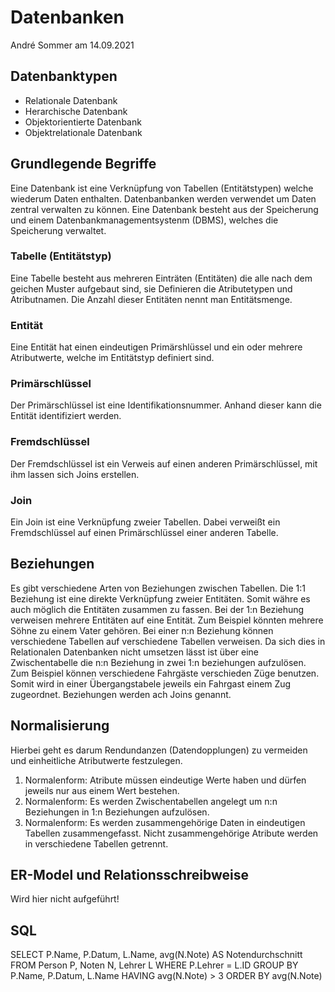 # Datenbanken
André Sommer am 14.09.2021

## Datenbanktypen

- Relationale Datenbank
- Herarchische Datenbank
- Objektorientierte Datenbank
- Objektrelationale Datenbank

## Grundlegende Begriffe

Eine Datenbank ist eine Verknüpfung von Tabellen (Entitätstypen) welche wiederum Daten enthalten. Datenbanbanken werden verwendet um Daten zentral verwalten zu können. Eine Datenbank besteht aus der Speicherung und einem Datenbankmanagementsystenm (DBMS), welches die Speicherung verwaltet.

### Tabelle (Entitätstyp)

Eine Tabelle besteht aus mehreren Einträten (Entitäten) die alle nach dem geichen Muster aufgebaut sind, sie Definieren die Atributetypen und Atributnamen. Die Anzahl dieser Entitäten nennt man Entitätsmenge.

### Entität

Eine Entität hat einen eindeutigen Primärshlüssel und ein oder mehrere Atributwerte, welche im Entitätstyp definiert sind.

### Primärschlüssel

Der Primärschlüssel ist eine Identifikationsnummer. Anhand dieser kann die Entität identifiziert werden.

### Fremdschlüssel

Der Fremdschlüssel ist ein Verweis auf einen anderen Primärschlüssel, mit ihm lassen sich Joins erstellen.

### Join

Ein Join ist eine Verknüpfung zweier Tabellen. Dabei verweißt ein Fremdschlüssel auf einen Primärschlüssel einer anderen Tabelle.

## Beziehungen

Es gibt verschiedene Arten von Beziehungen zwischen Tabellen. Die 1:1 Beziehung ist eine direkte Verknüpfung zweier Entitäten. Somit währe es auch möglich die Entitäten zusammen zu fassen. Bei der 1:n Beziehung verweisen mehrere Entitäten auf eine Entität. Zum Beispiel könnten mehrere Söhne zu einem Vater gehören. Bei einer n:n Beziehung können verschiedene Tabellen auf verschiedene Tabellen verweisen. Da sich dies in Relationalen Datenbanken nicht umsetzen lässt ist über eine Zwischentabelle die n:n Beziehung in zwei 1:n beziehungen aufzulösen. Zum Beispiel können verschiedene Fahrgäste verschieden Züge benutzen. Somit wird in einer Übergangstabele jeweils ein Fahrgast einem Zug zugeordnet. Beziehungen werden ach Joins genannt.

## Normalisierung

Hierbei geht es darum Rendundanzen (Datendopplungen) zu vermeiden und einheitliche Atributwerte festzulegen.

1. Normalenform: Atribute müssen eindeutige Werte haben und dürfen jeweils nur aus einem Wert bestehen. 
2. Normalenform: Es werden Zwischentabellen angelegt um n:n Beziehungen in 1:n Beziehungen aufzulösen.
3. Normalenform: Es werden zusammengehörige Daten in eindeutigen Tabellen zusammengefasst. Nicht zusammengehörige Atribute werden in verschiedene Tabellen getrennt.

## ER-Model und Relationsschreibweise

Wird hier nicht aufgeführt!

## SQL

SELECT P.Name, P.Datum, L.Name, avg(N.Note) AS Notendurchschnitt
FROM Person P, Noten N, Lehrer L
WHERE P.Lehrer = L.ID
GROUP BY P.Name, P.Datum, L.Name
HAVING avg(N.Note) > 3
ORDER BY avg(N.Note)
